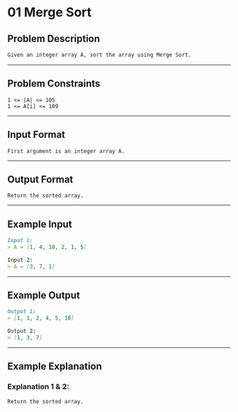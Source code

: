 # 01 Merge Sort

## Problem Description

```markdown
Given an integer array A, sort the array using Merge Sort.
```

---
## Problem Constraints

```
1 <= |A| <= 105
1 <= A[i] <= 109
```

---
## Input Format

```
First argument is an integer array A.
```

---
## Output Format

```
Return the sorted array.
```

---
## Example Input

```markdown
Input 1:
> A = [1, 4, 10, 2, 1, 5]

Input 2:
> A = [3, 7, 1]
```

---
## Example Output

```markdown
Output 1:
> [1, 1, 2, 4, 5, 10]

Output 2:
> [1, 3, 7]
```

---
## Example Explanation

### Explanation 1 & 2:

```markdown
Return the sorted array.
```